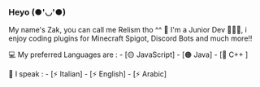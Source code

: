 ### Heyo (●'◡'●)

My name's Zak, you can call me Relism tho ^^ 🌼
I'm a Junior Dev 👨🏽‍💻, i enjoy coding plugins
for Minecraft Spigot, Discord Bots and much more!! 

  💻 My preferred Languages are :
  	- [🟡 JavaScript]
  	- [🟠 Java]
  	- [🔵 C++ ]
    
  💬 I speak :
  	- [⚡ Italian]
  	- [⚡ English]
  	- [⚡ Arabic]

